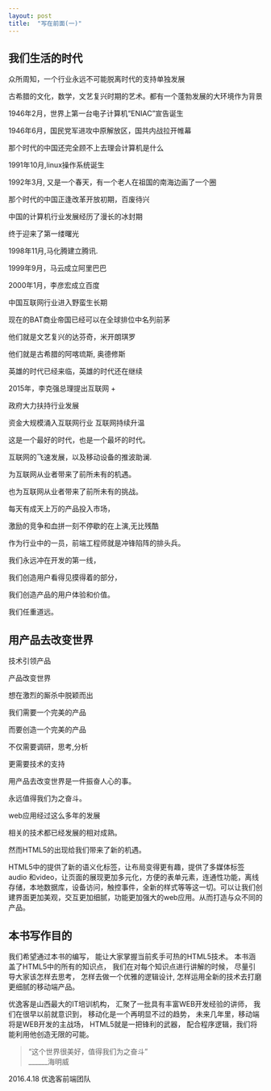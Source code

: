 ```yaml
---
layout: post
title:  "写在前面(一)"
---
```


## 我们生活的时代

众所周知，一个行业永远不可能脱离时代的支持单独发展

古希腊的文化，数学，文艺复兴时期的艺术。都有一个蓬勃发展的大环境作为背景

1946年2月，世界上第一台电子计算机“ENIAC”宣告诞生

1946年6月，国民党军进攻中原解放区，国共内战拉开帷幕

那个时代的中国还完全顾不上去理会计算机是什么

1991年10月,linux操作系统诞生

1992年3月, 又是一个春天，有一个老人在祖国的南海边画了一个圈

那个时代的中国正逢改革开放初期，百废待兴

中国的计算机行业发展经历了漫长的冰封期

终于迎来了第一缕曙光

1998年11月,马化腾建立腾讯.

1999年9月，马云成立阿里巴巴

2000年1月，李彦宏成立百度

中国互联网行业进入野蛮生长期

现在的BAT商业帝国已经可以在全球排位中名列前茅

他们就是文艺复兴的达芬奇，米开朗琪罗

他们就是古希腊的阿喀琉斯, 奥德修斯

英雄的时代已经来临，英雄的时代还在继续

2015年，李克强总理提出互联网 +

政府大力扶持行业发展

资金大规模涌入互联网行业 互联网持续升温

这是一个最好的时代，也是一个最坏的时代。

互联网的飞速发展，以及移动设备的推波助澜.

为互联网从业者带来了前所未有的机遇。

也为互联网从业者带来了前所未有的挑战。

每天有成天上万的产品投入市场，

激励的竞争和血拼一刻不停歇的在上演,无比残酷

作为行业中的一员，前端工程师就是冲锋陷阵的排头兵。

我们永远冲在开发的第一线，

我们创造用户看得见摸得着的部分，

我们创造产品的用户体验和价值。

我们任重道远。


## 用产品去改变世界

技术引领产品

产品改变世界

想在激烈的厮杀中脱颖而出

我们需要一个完美的产品

而要创造一个完美的产品

不仅需要调研，思考,分析

更需要技术的支持

用产品去改变世界是一件振奋人心的事。

永远值得我们为之奋斗。

web应用经过这么多年的发展

相关的技术都已经发展的相对成熟。

然而HTML5的出现给我们带来了新的机遇。

HTML5中的提供了新的语义化标签，让布局变得更有趣，提供了多媒体标签 audio
和video，让页面的展现更加多元化，方便的表单元素，连通性功能，离线存储，本地数据库，设备访问，触控事件，全新的样式等等这一切。可以让我们创建界面更加美观，交互更加细腻，功能更加强大的web应用。从而打造与众不同的产品。

## 本书写作目的

我们希望通过本书的编写，
能让大家掌握当前炙手可热的HTML5技术。
本书涵盖了HTML5中的所有的知识点，
我们在对每个知识点进行讲解的时候，
尽量引导大家该怎样去思考，
怎样去做一个优雅的逻辑设计,
怎样运用全新的技术去打磨更细腻的移动端产品。


优逸客是山西最大的IT培训机构，
汇聚了一批具有丰富WEB开发经验的讲师，
我们在很早以前就意识到，
移动化是一个再明显不过的趋势，
未来几年里，移动端将是WEB开发的主战场，
HTML5就是一把锋利的武器，
配合程序逻辑，我们将能利用他创造无限的可能。

> “这个世界很美好，值得我们为之奋斗”  
> ______海明威

2016.4.18
优逸客前端团队
